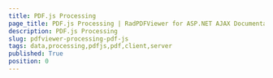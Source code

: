 ```yaml
---
title: PDF.js Processing
page_title: PDF.js Processing | RadPDFViewer for ASP.NET AJAX Documentation
description: PDF.js Processing
slug: pdfviewer-processing-pdf-js
tags: data,processing,pdfjs,pdf,client,server
published: True
position: 0
---
```




